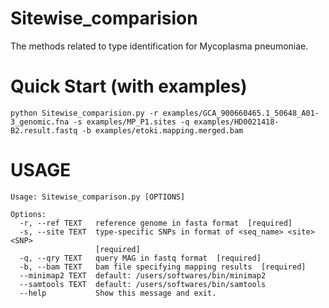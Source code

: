 # Sitewise_comparision
The methods related to type identification for Mycoplasma pneumoniae.
# Quick Start (with examples)
~~~~~~~~~~~~~~
python Sitewise_comparision.py -r examples/GCA_900660465.1_50648_A01-3_genomic.fna -s examples/MP_P1.sites -q examples/HD0021418-B2.result.fastq -b examples/etoki.mapping.merged.bam
~~~~~~~~~~~~~~
# USAGE
~~~~~~~~~~~~~~
Usage: Sitewise_comparison.py [OPTIONS]

Options:
  -r, --ref TEXT   reference genome in fasta format  [required]
  -s, --site TEXT  type-specific SNPs in format of <seq_name> <site> <SNP>
                   [required]
  -q, --qry TEXT   query MAG in fastq format  [required]
  -b, --bam TEXT   bam file specifying mapping results  [required]
  --minimap2 TEXT  default: /users/softwares/bin/minimap2
  --samtools TEXT  default: /users/softwares/bin/samtools
  --help           Show this message and exit.
~~~~~~~~~~~~~~
